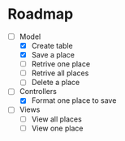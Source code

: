 # Roadmap

- [ ] Model
    - [x] Create table
    - [x] Save a place
    - [ ] Retrive one place
    - [ ] Retrive all places
    - [ ] Delete a place
- [ ] Controllers
    - [x] Format one place to save
- [ ] Views
    - [ ] View all places
    - [ ] View one place